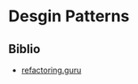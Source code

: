 # Desgin Patterns

## Biblio

- [refactoring.guru](https://refactoring.guru/design-patterns/python)
